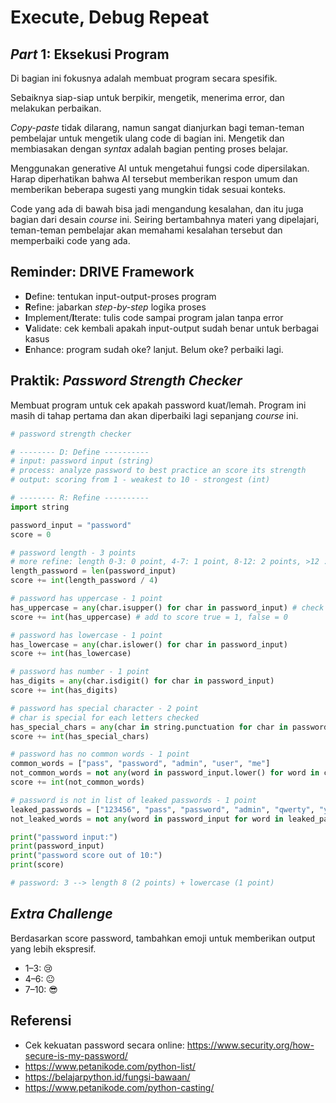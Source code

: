 # Execute, Debug Repeat

## *Part* 1: Eksekusi Program
Di bagian ini fokusnya adalah membuat program secara spesifik.

Sebaiknya siap-siap untuk berpikir, mengetik, menerima error, dan melakukan perbaikan.

*Copy-paste* tidak dilarang, namun sangat dianjurkan bagi teman-teman pembelajar untuk mengetik ulang code di bagian ini. Mengetik dan membiasakan dengan *syntax* adalah bagian penting proses belajar.

Menggunakan generative AI untuk mengetahui fungsi code dipersilakan. Harap diperhatikan bahwa AI tersebut memberikan respon umum dan memberikan beberapa sugesti yang mungkin tidak sesuai konteks. 

Code yang ada di bawah bisa jadi mengandung kesalahan, dan itu juga bagian dari desain *course* ini. Seiring bertambahnya materi yang dipelajari, teman-teman pembelajar akan memahami kesalahan tersebut dan memperbaiki code yang ada.

## Reminder: DRIVE Framework

- **D**efine: tentukan input-output-proses program
- **R**efine: jabarkan *step-by-step* logika proses 
- **I**mplement/**I**terate: tulis code sampai program jalan tanpa error
- **V**alidate: cek kembali apakah input-output sudah benar untuk berbagai kasus
- **E**nhance: program sudah oke? lanjut. Belum oke? perbaiki lagi.

## Praktik: *Password Strength Checker*

Membuat program untuk cek apakah password kuat/lemah. Program ini masih di tahap pertama dan akan diperbaiki lagi sepanjang *course* ini.

```python
# password strength checker

# -------- D: Define ----------
# input: password input (string)
# process: analyze password to best practice an score its strength
# output: scoring from 1 - weakest to 10 - strongest (int)

# -------- R: Refine ----------
import string

password_input = "password"
score = 0

# password length - 3 points
# more refine: length 0-3: 0 point, 4-7: 1 point, 8-12: 2 points, >12 : 3 points
length_password = len(password_input)
score += int(length_password / 4)

# password has uppercase - 1 point
has_uppercase = any(char.isupper() for char in password_input) # check if each char is uppercase
score += int(has_uppercase) # add to score true = 1, false = 0

# password has lowercase - 1 point
has_lowercase = any(char.islower() for char in password_input)
score += int(has_lowercase)

# password has number - 1 point
has_digits = any(char.isdigit() for char in password_input)
score += int(has_digits)

# password has special character - 2 point
# char is special for each letters checked
has_special_chars = any(char in string.punctuation for char in password_input)
score += int(has_special_chars)

# password has no common words - 1 point
common_words = ["pass", "password", "admin", "user", "me"]
not_common_words = not any(word in password_input.lower() for word in common_words)
score += int(not_common_words)

# password is not in list of leaked passwords - 1 point
leaked_passwords = ["123456", "pass", "password", "admin", "qwerty", "yahoo"]
not_leaked_words = not any(word in password_input for word in leaked_passwords)

print("password input:")
print(password_input)
print("password score out of 10:")
print(score)

# password: 3 --> length 8 (2 points) + lowercase (1 point)
```

## *Extra Challenge*

Berdasarkan score password, tambahkan emoji untuk memberikan output yang lebih ekspresif.
- 1–3: 😢
- 4–6: 😐
- 7–10: 😎

## Referensi
- Cek kekuatan password secara online: https://www.security.org/how-secure-is-my-password/
- https://www.petanikode.com/python-list/
- https://belajarpython.id/fungsi-bawaan/
- https://www.petanikode.com/python-casting/